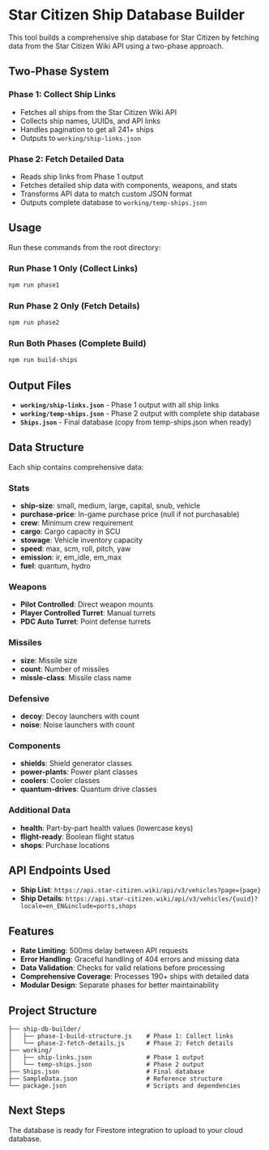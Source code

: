 # Star Citizen Ship Database Builder

This tool builds a comprehensive ship database for Star Citizen by fetching data from the Star Citizen Wiki API using a two-phase approach.

## Two-Phase System

### Phase 1: Collect Ship Links

- Fetches all ships from the Star Citizen Wiki API
- Collects ship names, UUIDs, and API links
- Handles pagination to get all 241+ ships
- Outputs to `working/ship-links.json`

### Phase 2: Fetch Detailed Data

- Reads ship links from Phase 1 output
- Fetches detailed ship data with components, weapons, and stats
- Transforms API data to match custom JSON format
- Outputs complete database to `working/temp-ships.json`

## Usage

Run these commands from the root directory:

### Run Phase 1 Only (Collect Links)

```bash
npm run phase1
```

### Run Phase 2 Only (Fetch Details)

```bash
npm run phase2
```

### Run Both Phases (Complete Build)

```bash
npm run build-ships
```

## Output Files

- **`working/ship-links.json`** - Phase 1 output with all ship links
- **`working/temp-ships.json`** - Phase 2 output with complete ship database
- **`Ships.json`** - Final database (copy from temp-ships.json when ready)

## Data Structure

Each ship contains comprehensive data:

### Stats

- **ship-size**: small, medium, large, capital, snub, vehicle
- **purchase-price**: In-game purchase price (null if not purchasable)
- **crew**: Minimum crew requirement
- **cargo**: Cargo capacity in SCU
- **stowage**: Vehicle inventory capacity
- **speed**: max, scm, roll, pitch, yaw
- **emission**: ir, em_idle, em_max
- **fuel**: quantum, hydro

### Weapons

- **Pilot Controlled**: Direct weapon mounts
- **Player Controlled Turret**: Manual turrets
- **PDC Auto Turret**: Point defense turrets

### Missiles

- **size**: Missile size
- **count**: Number of missiles
- **missle-class**: Missile class name

### Defensive

- **decoy**: Decoy launchers with count
- **noise**: Noise launchers with count

### Components

- **shields**: Shield generator classes
- **power-plants**: Power plant classes
- **coolers**: Cooler classes
- **quantum-drives**: Quantum drive classes

### Additional Data

- **health**: Part-by-part health values (lowercase keys)
- **flight-ready**: Boolean flight status
- **shops**: Purchase locations

## API Endpoints Used

- **Ship List**: `https://api.star-citizen.wiki/api/v3/vehicles?page={page}`
- **Ship Details**: `https://api.star-citizen.wiki/api/v3/vehicles/{uuid}?locale=en_EN&include=ports,shops`

## Features

- **Rate Limiting**: 500ms delay between API requests
- **Error Handling**: Graceful handling of 404 errors and missing data
- **Data Validation**: Checks for valid relations before processing
- **Comprehensive Coverage**: Processes 190+ ships with detailed data
- **Modular Design**: Separate phases for better maintainability

## Project Structure

```
├── ship-db-builder/
│   ├── phase-1-build-structure.js    # Phase 1: Collect links
│   └── phase-2-fetch-details.js      # Phase 2: Fetch details
├── working/
│   ├── ship-links.json               # Phase 1 output
│   └── temp-ships.json               # Phase 2 output
├── Ships.json                        # Final database
├── SampleData.json                   # Reference structure
└── package.json                      # Scripts and dependencies
```

## Next Steps

The database is ready for Firestore integration to upload to your cloud database.
